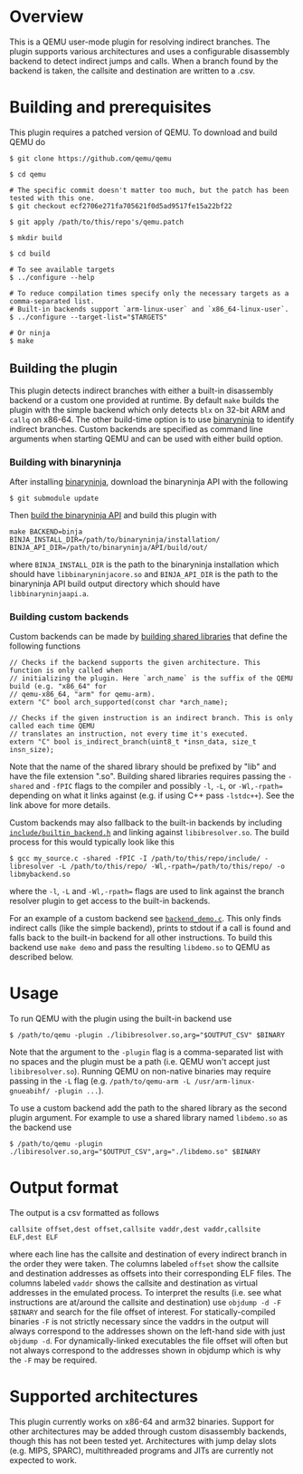 # Overview

This is a QEMU user-mode plugin for resolving indirect branches. The plugin supports various architectures and uses a configurable disassembly backend to detect indirect jumps and calls. When a branch found by the backend is taken, the callsite and destination are written to a .csv.

# Building and prerequisites

This plugin requires a patched version of QEMU. To download and build QEMU do

```
$ git clone https://github.com/qemu/qemu

$ cd qemu

# The specific commit doesn't matter too much, but the patch has been tested with this one.
$ git checkout ecf2706e271fa705621f0d5ad9517fe15a22bf22

$ git apply /path/to/this/repo's/qemu.patch

$ mkdir build

$ cd build

# To see available targets
$ ../configure --help

# To reduce compilation times specify only the necessary targets as a comma-separated list.
# Built-in backends support `arm-linux-user` and `x86_64-linux-user`.
$ ../configure --target-list="$TARGETS"

# Or ninja
$ make
```

## Building the plugin

This plugin detects indirect branches with either a built-in disassembly backend or a custom one provided at runtime. By default `make` builds the plugin with the simple backend which only detects `blx` on 32-bit ARM and `callq` on x86-64. The other build-time option is to use [binaryninja](https://binary.ninja/) to identify indirect branches. Custom backends are specified as command line arguments when starting QEMU and can be used with either build option.

### Building with binaryninja

After installing [binaryninja](https://docs.binary.ninja/getting-started.html), download the binaryninja API with the following

```
$ git submodule update
```

Then [build the binaryninja API](https://github.com/Vector35/binaryninja-api#build-instructions) and build this plugin with

```
make BACKEND=binja BINJA_INSTALL_DIR=/path/to/binaryninja/installation/ BINJA_API_DIR=/path/to/binaryninja/API/build/out/
```

where `BINJA_INSTALL_DIR` is the path to the binaryninja installation which should have `libbinaryninjacore.so` and `BINJA_API_DIR` is the path to the binaryninja API build output directory which should have `libbinaryninjaapi.a`.

### Building custom backends

Custom backends can be made by [building shared libraries](https://tldp.org/HOWTO/Program-Library-HOWTO/shared-libraries.html#AEN95) that define the following functions
```
// Checks if the backend supports the given architecture. This function is only called when
// initializing the plugin. Here `arch_name` is the suffix of the QEMU build (e.g. "x86_64" for
// qemu-x86_64, "arm" for qemu-arm).
extern "C" bool arch_supported(const char *arch_name);

// Checks if the given instruction is an indirect branch. This is only called each time QEMU
// translates an instruction, not every time it's executed.
extern "C" bool is_indirect_branch(uint8_t *insn_data, size_t insn_size);
```

Note that the name of the shared library should be prefixed by "lib" and have the file extension ".so". Building shared libraries requires passing the `-shared` and `-fPIC` flags to the compiler and possibly `-l`, `-L`, or `-Wl,-rpath=` depending on what it links against (e.g. if using C++ pass `-lstdc++`). See the link above for more details.

Custom backends may also fallback to the built-in backends by including [`include/builtin_backend.h`](include/builtin_backend.h) and linking against `libibresolver.so`. The build process for this would typically look like this
```
$ gcc my_source.c -shared -fPIC -I /path/to/this/repo/include/ -libresolver -L /path/to/this/repo/ -Wl,-rpath=/path/to/this/repo/ -o libmybackend.so
```

where the `-l`, `-L` and `-Wl,-rpath=` flags are used to link against the branch resolver plugin to get access to the built-in backends.

For an example of a custom backend see [`backend_demo.c`](backend_demo.c). This only finds indirect calls (like the simple backend), prints to stdout if a call is found and falls back to the built-in backend for all other instructions. To build this backend use `make demo` and pass the resulting `libdemo.so` to QEMU as described below.

# Usage

To run QEMU with the plugin using the built-in backend use

```
$ /path/to/qemu -plugin ./libibresolver.so,arg="$OUTPUT_CSV" $BINARY
```

Note that the argument to the `-plugin` flag is a comma-separated list with no spaces and the plugin must be a path (i.e. QEMU won't accept just `libibresolver.so`). Running QEMU on non-native binaries may require passing in the `-L` flag (e.g. `/path/to/qemu-arm -L /usr/arm-linux-gnueabihf/ -plugin ...`).

To use a custom backend add the path to the shared library as the second plugin argument. For example to use a shared library named `libdemo.so` as the backend use
```
$ /path/to/qemu -plugin ./libiresolver.so,arg="$OUTPUT_CSV",arg="./libdemo.so" $BINARY
```

# Output format

The output is a csv formatted as follows
```
callsite offset,dest offset,callsite vaddr,dest vaddr,callsite ELF,dest ELF
```

where each line has the callsite and destination of every indirect branch in the order they were taken. The columns labeled `offset` show the callsite and destination addresses as offsets into their corresponding ELF files. The columns labeled `vaddr` shows the callsite and destination as virtual addresses in the emulated process. To interpret the results (i.e. see what instructions are at/around the callsite and destination) use `objdump -d -F $BINARY` and search for the file offset of interest. For statically-compiled binaries `-F` is not strictly necessary since the vaddrs in the output will always correspond to the addresses shown on the left-hand side with just `objdump -d`. For dynamically-linked executables the file offset will often but not always correspond to the addresses shown in objdump which is why the `-F` may be required.

# Supported architectures

This plugin currently works on x86-64 and arm32 binaries. Support for other architectures may be added through custom disassembly backends, though this has not been tested yet. Architectures with jump delay slots (e.g. MIPS, SPARC), multithreaded programs and JITs are currently not expected to work.
